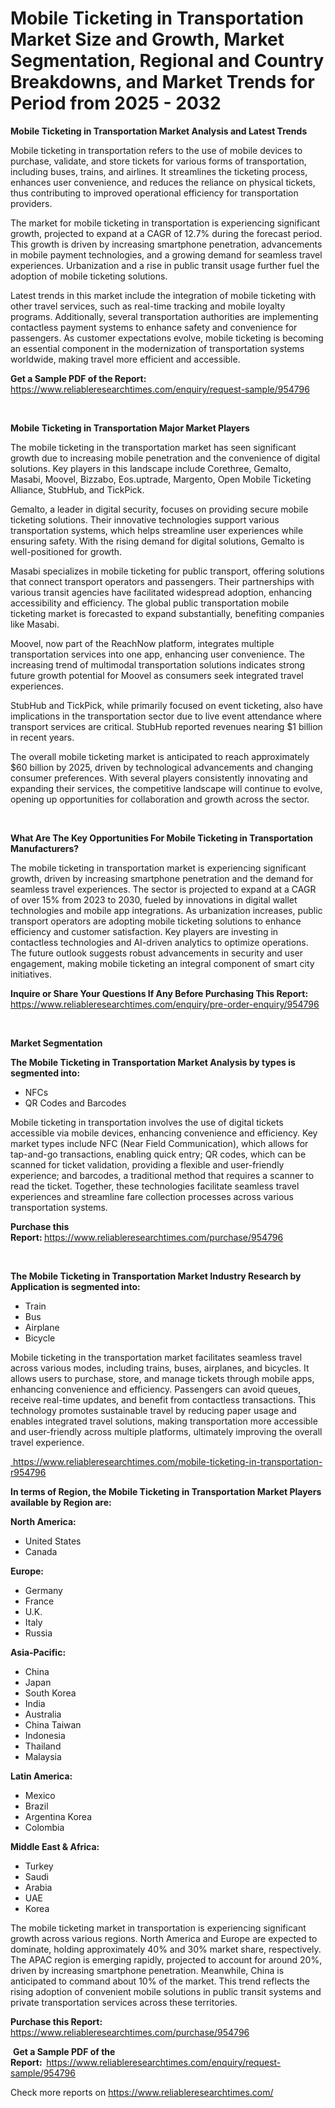 <p><h1>Mobile Ticketing in Transportation Market Size and Growth, Market Segmentation, Regional and Country Breakdowns, and Market Trends for Period from 2025 -  2032</h1></p><p><strong>Mobile Ticketing in Transportation Market Analysis and Latest Trends</strong></p>
<p><p>Mobile ticketing in transportation refers to the use of mobile devices to purchase, validate, and store tickets for various forms of transportation, including buses, trains, and airlines. It streamlines the ticketing process, enhances user convenience, and reduces the reliance on physical tickets, thus contributing to improved operational efficiency for transportation providers.</p><p>The market for mobile ticketing in transportation is experiencing significant growth, projected to expand at a CAGR of 12.7% during the forecast period. This growth is driven by increasing smartphone penetration, advancements in mobile payment technologies, and a growing demand for seamless travel experiences. Urbanization and a rise in public transit usage further fuel the adoption of mobile ticketing solutions. </p><p>Latest trends in this market include the integration of mobile ticketing with other travel services, such as real-time tracking and mobile loyalty programs. Additionally, several transportation authorities are implementing contactless payment systems to enhance safety and convenience for passengers. As customer expectations evolve, mobile ticketing is becoming an essential component in the modernization of transportation systems worldwide, making travel more efficient and accessible.</p></p>
<p><strong>Get a Sample PDF of the Report:&nbsp;</strong> <a href="https://www.reliableresearchtimes.com/enquiry/request-sample/954796?utm_campaign=3219&utm_medium=2&utm_source=Github&utm_content=ia&utm_term=07032025&utm_id=mobile-ticketing-in-transportation">https://www.reliableresearchtimes.com/enquiry/request-sample/954796</a></p>
<p>&nbsp;</p>
<p><strong>Mobile Ticketing in Transportation Major Market Players</strong></p>
<p><p>The mobile ticketing in the transportation market has seen significant growth due to increasing mobile penetration and the convenience of digital solutions. Key players in this landscape include Corethree, Gemalto, Masabi, Moovel, Bizzabo, Eos.uptrade, Margento, Open Mobile Ticketing Alliance, StubHub, and TickPick. </p><p>Gemalto, a leader in digital security, focuses on providing secure mobile ticketing solutions. Their innovative technologies support various transportation systems, which helps streamline user experiences while ensuring safety. With the rising demand for digital solutions, Gemalto is well-positioned for growth.</p><p>Masabi specializes in mobile ticketing for public transport, offering solutions that connect transport operators and passengers. Their partnerships with various transit agencies have facilitated widespread adoption, enhancing accessibility and efficiency. The global public transportation mobile ticketing market is forecasted to expand substantially, benefiting companies like Masabi.</p><p>Moovel, now part of the ReachNow platform, integrates multiple transportation services into one app, enhancing user convenience. The increasing trend of multimodal transportation solutions indicates strong future growth potential for Moovel as consumers seek integrated travel experiences.</p><p>StubHub and TickPick, while primarily focused on event ticketing, also have implications in the transportation sector due to live event attendance where transport services are critical. StubHub reported revenues nearing $1 billion in recent years.</p><p>The overall mobile ticketing market is anticipated to reach approximately $60 billion by 2025, driven by technological advancements and changing consumer preferences. With several players consistently innovating and expanding their services, the competitive landscape will continue to evolve, opening up opportunities for collaboration and growth across the sector.</p></p>
<p>&nbsp;</p>
<p><strong>What Are The Key Opportunities For Mobile Ticketing in Transportation Manufacturers?</strong></p>
<p><p>The mobile ticketing in transportation market is experiencing significant growth, driven by increasing smartphone penetration and the demand for seamless travel experiences. The sector is projected to expand at a CAGR of over 15% from 2023 to 2030, fueled by innovations in digital wallet technologies and mobile app integrations. As urbanization increases, public transport operators are adopting mobile ticketing solutions to enhance efficiency and customer satisfaction. Key players are investing in contactless technologies and AI-driven analytics to optimize operations. The future outlook suggests robust advancements in security and user engagement, making mobile ticketing an integral component of smart city initiatives.</p></p>
<p><strong>Inquire or Share Your Questions If Any Before Purchasing This Report:</strong> <a href="https://www.reliableresearchtimes.com/enquiry/pre-order-enquiry/954796?utm_campaign=3219&utm_medium=2&utm_source=Github&utm_content=ia&utm_term=07032025&utm_id=mobile-ticketing-in-transportation">https://www.reliableresearchtimes.com/enquiry/pre-order-enquiry/954796</a></p>
<p>&nbsp;</p>
<p><strong>Market Segmentation</strong></p>
<p><strong>The Mobile Ticketing in Transportation Market Analysis by types is segmented into:</strong></p>
<p><ul><li>NFCs</li><li>QR Codes and Barcodes</li></ul></p>
<p><p>Mobile ticketing in transportation involves the use of digital tickets accessible via mobile devices, enhancing convenience and efficiency. Key market types include NFC (Near Field Communication), which allows for tap-and-go transactions, enabling quick entry; QR codes, which can be scanned for ticket validation, providing a flexible and user-friendly experience; and barcodes, a traditional method that requires a scanner to read the ticket. Together, these technologies facilitate seamless travel experiences and streamline fare collection processes across various transportation systems.</p></p>
<p><strong>Purchase this Report:&nbsp;</strong><a href="https://www.reliableresearchtimes.com/purchase/954796?utm_campaign=3219&utm_medium=2&utm_source=Github&utm_content=ia&utm_term=07032025&utm_id=mobile-ticketing-in-transportation">https://www.reliableresearchtimes.com/purchase/954796</a></p>
<p>&nbsp;</p>
<p><strong>The Mobile Ticketing in Transportation Market Industry Research by Application is segmented into:</strong></p>
<p><ul><li>Train</li><li>Bus</li><li>Airplane</li><li>Bicycle</li></ul></p>
<p><p>Mobile ticketing in the transportation market facilitates seamless travel across various modes, including trains, buses, airplanes, and bicycles. It allows users to purchase, store, and manage tickets through mobile apps, enhancing convenience and efficiency. Passengers can avoid queues, receive real-time updates, and benefit from contactless transactions. This technology promotes sustainable travel by reducing paper usage and enables integrated travel solutions, making transportation more accessible and user-friendly across multiple platforms, ultimately improving the overall travel experience.</p></p>
<p><a href="https://www.reliableresearchtimes.com/mobile-ticketing-in-transportation-r954796?utm_campaign=3219&utm_medium=2&utm_source=Github&utm_content=ia&utm_term=07032025&utm_id=mobile-ticketing-in-transportation">&nbsp;https://www.reliableresearchtimes.com/mobile-ticketing-in-transportation-r954796</a></p>
<p><strong>In terms of Region, the Mobile Ticketing in Transportation Market Players available by Region are:</strong></p>
<p>
    <p> <strong> North America: </strong>
        <ul>
            <li>United States</li>
            <li>Canada</li>
        </ul>
        </p> 
    <p> <strong> Europe: </strong>
        <ul>
            <li>Germany</li>
            <li>France</li>
            <li>U.K.</li>
            <li>Italy</li>
            <li>Russia</li>
        </ul>
        </p> 
    <p> <strong> Asia-Pacific: </strong>
        <ul>
            <li>China</li>
            <li>Japan</li>
            <li>South Korea</li>
            <li>India</li>
            <li>Australia</li>
            <li>China Taiwan</li>
            <li>Indonesia</li>
            <li>Thailand</li>
            <li>Malaysia</li>
        </ul>
        </p> 
    <p> <strong> Latin America: </strong>
        <ul>
            <li>Mexico</li>
            <li>Brazil</li>
            <li>Argentina Korea</li>
            <li>Colombia</li>
        </ul>
        </p> 
    <p> <strong> Middle East & Africa: </strong>
        <ul>
            <li>Turkey</li>
            <li>Saudi</li>
            <li>Arabia</li>
            <li>UAE</li>
            <li>Korea</li>
        </ul>
    </p>
    </p>
<p><p>The mobile ticketing market in transportation is experiencing significant growth across various regions. North America and Europe are expected to dominate, holding approximately 40% and 30% market share, respectively. The APAC region is emerging rapidly, projected to account for around 20%, driven by increasing smartphone penetration. Meanwhile, China is anticipated to command about 10% of the market. This trend reflects the rising adoption of convenient mobile solutions in public transit systems and private transportation services across these territories.</p></p>
<p><strong>Purchase this Report: </strong><a href="https://www.reliableresearchtimes.com/purchase/954796?utm_campaign=3219&utm_medium=2&utm_source=Github&utm_content=ia&utm_term=07032025&utm_id=mobile-ticketing-in-transportation">https://www.reliableresearchtimes.com/purchase/954796</a></p>
<p>&nbsp;<strong>Get a Sample PDF of the Report:&nbsp;&nbsp;</strong><a href="https://www.reliableresearchtimes.com/enquiry/request-sample/954796?utm_campaign=3219&utm_medium=2&utm_source=Github&utm_content=ia&utm_term=07032025&utm_id=mobile-ticketing-in-transportation">https://www.reliableresearchtimes.com/enquiry/request-sample/954796</a></p>
<p><strong></strong></p>
<p>Check more reports on <a href="https://www.reliableresearchtimes.com/?utm_campaign=3219&utm_medium=2&utm_source=Github&utm_content=ia&utm_term=07032025&utm_id=mobile-ticketing-in-transportation">https://www.reliableresearchtimes.com/</a></p>